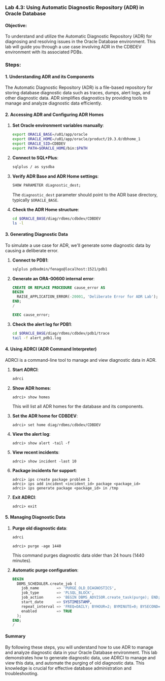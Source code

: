 ### Lab 4.3: Using Automatic Diagnostic Repository (ADR) in Oracle Database
#### Objective:
To understand and utilize the Automatic Diagnostic Repository (ADR) for diagnosing and resolving issues in the Oracle Database environment. This lab will guide you through a use case involving ADR in the CDBDEV environment with its associated PDBs.

### Steps:

#### 1. Understanding ADR and its Components
The Automatic Diagnostic Repository (ADR) is a file-based repository for storing database diagnostic data such as traces, dumps, alert logs, and other diagnostic data. ADR simplifies diagnostics by providing tools to manage and analyze diagnostic data efficiently.

#### 2. Accessing ADR and Configuring ADR Homes
1. **Set Oracle environment variables manually**:
    ```bash
    export ORACLE_BASE=/u01/app/oracle
    export ORACLE_HOME=/u01/app/oracle/product/19.3.0/dbhome_1
    export ORACLE_SID=CDBDEV
    export PATH=$ORACLE_HOME/bin:$PATH
    ```

2. **Connect to SQL*Plus**:
    ```bash
    sqlplus / as sysdba
    ```

3. **Verify ADR Base and ADR Home settings**:
    ```sql
    SHOW PARAMETER diagnostic_dest;
    ```

    The `diagnostic_dest` parameter should point to the ADR base directory, typically `$ORACLE_BASE`.

4. **Check the ADR Home structure**:
    ```bash
    cd $ORACLE_BASE/diag/rdbms/cdbdev/CDBDEV
    ls -l
    ```

#### 3. Generating Diagnostic Data
To simulate a use case for ADR, we'll generate some diagnostic data by causing a deliberate error.

1. **Connect to PDB1**:
    ```bash
    sqlplus pdbadmin/fenago@localhost:1521/pdb1
    ```

2. **Generate an ORA-00600 internal error**:
    ```sql
    CREATE OR REPLACE PROCEDURE cause_error AS
    BEGIN
      RAISE_APPLICATION_ERROR(-20001, 'Deliberate Error for ADR Lab');
    END;
    /

    EXEC cause_error;
    ```

3. **Check the alert log for PDB1**:
    ```bash
    cd $ORACLE_BASE/diag/rdbms/cdbdev/pdb1/trace
    tail -f alert_pdb1.log
    ```

#### 4. Using ADRCI (ADR Command Interpreter)
ADRCI is a command-line tool to manage and view diagnostic data in ADR.

1. **Start ADRCI**:
    ```bash
    adrci
    ```

2. **Show ADR homes**:
    ```plaintext
    adrci> show homes
    ```

    This will list all ADR homes for the database and its components.

3. **Set the ADR home for CDBDEV**:
    ```plaintext
    adrci> set home diag/rdbms/cdbdev/CDBDEV
    ```

4. **View the alert log**:
    ```plaintext
    adrci> show alert -tail -f
    ```

5. **View recent incidents**:
    ```plaintext
    adrci> show incident -last 10
    ```

6. **Package incidents for support**:
    ```plaintext
    adrci> ips create package problem 1
    adrci> ips add incident <incident_id> package <package_id>
    adrci> ips generate package <package_id> in /tmp
    ```

7. **Exit ADRCI**:
    ```plaintext
    adrci> exit
    ```

#### 5. Managing Diagnostic Data
1. **Purge old diagnostic data**:
    ```bash
    adrci
    ```

    ```plaintext
    adrci> purge -age 1440
    ```

    This command purges diagnostic data older than 24 hours (1440 minutes).

2. **Automatic purge configuration**:
    ```sql
    BEGIN
      DBMS_SCHEDULER.create_job (
        job_name        => 'PURGE_OLD_DIAGNOSTICS',
        job_type        => 'PLSQL_BLOCK',
        job_action      => 'BEGIN DBMS_ADVISOR.create_task(purge); END;',
        start_date      => SYSTIMESTAMP,
        repeat_interval => 'FREQ=DAILY; BYHOUR=2; BYMINUTE=0; BYSECOND=0',
        enabled         => TRUE
      );
    END;
    /
    ```

#### Summary
By following these steps, you will understand how to use ADR to manage and analyze diagnostic data in your Oracle Database environment. This lab demonstrates how to generate diagnostic data, use ADRCI to manage and view this data, and automate the purging of old diagnostic data. This knowledge is crucial for effective database administration and troubleshooting.
